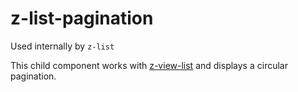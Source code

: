 # z-list-pagination

Used internally by `z-list`

This child component works with [z-view-list](#z-view-list) and displays a circular pagination.